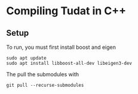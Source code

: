 # Compiling Tudat in C++

## Setup

To run, you must first install boost and eigen

```
sudo apt update
sudo apt install libboost-all-dev libeigen3-dev
```

The pull the submodules with 

```
git pull --recurse-submodules
```